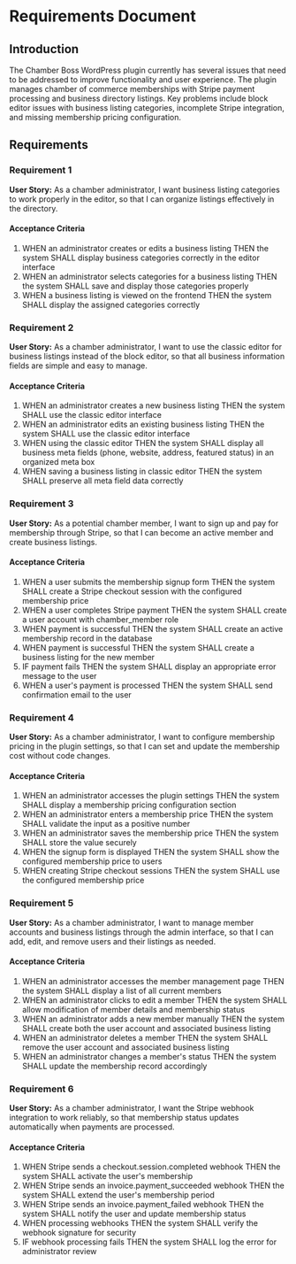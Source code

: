 # Requirements Document

## Introduction

The Chamber Boss WordPress plugin currently has several issues that need to be addressed to improve functionality and user experience. The plugin manages chamber of commerce memberships with Stripe payment processing and business directory listings. Key problems include block editor issues with business listing categories, incomplete Stripe integration, and missing membership pricing configuration.

## Requirements

### Requirement 1

**User Story:** As a chamber administrator, I want business listing categories to work properly in the editor, so that I can organize listings effectively in the directory. 

#### Acceptance Criteria

1. WHEN an administrator creates or edits a business listing THEN the system SHALL display business categories correctly in the editor interface
2. WHEN an administrator selects categories for a business listing THEN the system SHALL save and display those categories properly
3. WHEN a business listing is viewed on the frontend THEN the system SHALL display the assigned categories correctly

### Requirement 2

**User Story:** As a chamber administrator, I want to use the classic editor for business listings instead of the block editor, so that all business information fields are simple and easy to manage.

#### Acceptance Criteria

1. WHEN an administrator creates a new business listing THEN the system SHALL use the classic editor interface
2. WHEN an administrator edits an existing business listing THEN the system SHALL use the classic editor interface
3. WHEN using the classic editor THEN the system SHALL display all business meta fields (phone, website, address, featured status) in an organized meta box
4. WHEN saving a business listing in classic editor THEN the system SHALL preserve all meta field data correctly

### Requirement 3

**User Story:** As a potential chamber member, I want to sign up and pay for membership through Stripe, so that I can become an active member and create business listings.

#### Acceptance Criteria

1. WHEN a user submits the membership signup form THEN the system SHALL create a Stripe checkout session with the configured membership price
2. WHEN a user completes Stripe payment THEN the system SHALL create a user account with chamber_member role
3. WHEN payment is successful THEN the system SHALL create an active membership record in the database
4. WHEN payment is successful THEN the system SHALL create a business listing for the new member
5. IF payment fails THEN the system SHALL display an appropriate error message to the user
6. WHEN a user's payment is processed THEN the system SHALL send confirmation email to the user

### Requirement 4

**User Story:** As a chamber administrator, I want to configure membership pricing in the plugin settings, so that I can set and update the membership cost without code changes.

#### Acceptance Criteria

1. WHEN an administrator accesses the plugin settings THEN the system SHALL display a membership pricing configuration section
2. WHEN an administrator enters a membership price THEN the system SHALL validate the input as a positive number
3. WHEN an administrator saves the membership price THEN the system SHALL store the value securely
4. WHEN the signup form is displayed THEN the system SHALL show the configured membership price to users
5. WHEN creating Stripe checkout sessions THEN the system SHALL use the configured membership price

### Requirement 5

**User Story:** As a chamber administrator, I want to manage member accounts and business listings through the admin interface, so that I can add, edit, and remove users and their listings as needed.

#### Acceptance Criteria

1. WHEN an administrator accesses the member management page THEN the system SHALL display a list of all current members
2. WHEN an administrator clicks to edit a member THEN the system SHALL allow modification of member details and membership status
3. WHEN an administrator adds a new member manually THEN the system SHALL create both the user account and associated business listing
4. WHEN an administrator deletes a member THEN the system SHALL remove the user account and associated business listing
5. WHEN an administrator changes a member's status THEN the system SHALL update the membership record accordingly

### Requirement 6

**User Story:** As a chamber administrator, I want the Stripe webhook integration to work reliably, so that membership status updates automatically when payments are processed.

#### Acceptance Criteria

1. WHEN Stripe sends a checkout.session.completed webhook THEN the system SHALL activate the user's membership
2. WHEN Stripe sends an invoice.payment_succeeded webhook THEN the system SHALL extend the user's membership period
3. WHEN Stripe sends an invoice.payment_failed webhook THEN the system SHALL notify the user and update membership status
4. WHEN processing webhooks THEN the system SHALL verify the webhook signature for security
5. IF webhook processing fails THEN the system SHALL log the error for administrator review